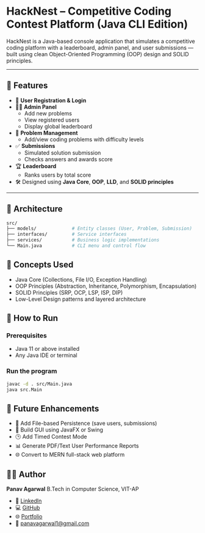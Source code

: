 # HackNest – Competitive Coding Contest Platform (Java CLI Edition)

HackNest is a Java-based console application that simulates a competitive coding platform with a leaderboard, admin panel, and user submissions — built using clean Object-Oriented Programming (OOP) design and SOLID principles.

---

## 🚀 Features

- 👤 **User Registration & Login**
- 🧑‍💻 **Admin Panel**
  - Add new problems
  - View registered users
  - Display global leaderboard
- 📘 **Problem Management**
  - Add/view coding problems with difficulty levels
- ✅ **Submissions**
  - Simulated solution submission
  - Checks answers and awards score
- 🏆 **Leaderboard**
  - Ranks users by total score
- 🛠️ Designed using **Java Core**, **OOP**, **LLD**, and **SOLID principles**

---

## 🧱 Architecture

```bash
src/
├── models/             # Entity classes (User, Problem, Submission)
├── interfaces/         # Service interfaces
├── services/           # Business logic implementations
└── Main.java           # CLI menu and control flow

```

## 🧠 Concepts Used

- Java Core (Collections, File I/O, Exception Handling)
- OOP Principles (Abstraction, Inheritance, Polymorphism, Encapsulation)
- SOLID Principles (SRP, OCP, LSP, ISP, DIP)
- Low-Level Design patterns and layered architecture

## 🧪 How to Run

### Prerequisites
- Java 11 or above installed
- Any Java IDE or terminal

### Run the program
```bash
javac -d . src/Main.java
java src.Main
```

## 🌱 Future Enhancements

- 💾 Add File-based Persistence (save users, submissions)
- 🎨 Build GUI using JavaFX or Swing
- 🕒 Add Timed Contest Mode
- 📊 Generate PDF/Text User Performance Reports
- 🌐 Convert to MERN full-stack web platform


## 👨‍💻 Author
**Panav Agarwal** 
B.Tech in Computer Science, VIT-AP

- 🔗 [LinkedIn](https://linkedin.com/in/panav-agarwal-8b07ab249)  
- 💻 [GitHub](https://github.com/PanavAgarwal-03)  
- 🌐 [Portfolio](https://panavagarwal.tech)  
- 📧 [panavagarwal1@gmail.com](mailto:panavagarwal1@gmail.com)
